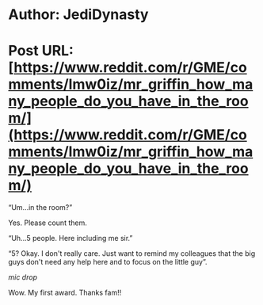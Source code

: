 # Author: JediDynasty
# Post URL: [https://www.reddit.com/r/GME/comments/lmw0iz/mr_griffin_how_many_people_do_you_have_in_the_room/](https://www.reddit.com/r/GME/comments/lmw0iz/mr_griffin_how_many_people_do_you_have_in_the_room/)


“Um...in the room?”

Yes. Please count them. 

“Uh...5 people. Here including me sir.”

“5? Okay. I don't really care. Just want to remind my colleagues that the big guys don't need any help here and to focus on the little guy”.

*mic drop*

Wow. My first award. Thanks fam!!